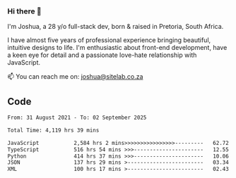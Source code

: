### Hi there 👋

I'm Joshua, a 28 y/o full-stack dev, born & raised in Pretoria, South Africa. 

I have almost five years of professional experience bringing beautiful, intuitive designs to life. I'm enthusiastic about front-end development, have a keen eye for detail and a passionate love-hate relationship with JavaScript.

📫 You can reach me on: joshua@sitelab.co.za

## **Code**

<!--START_SECTION:waka-->

```txt
From: 31 August 2021 - To: 02 September 2025

Total Time: 4,119 hrs 39 mins

JavaScript           2,584 hrs 2 mins>>>>>>>>>>>>>>>>---------   62.72 %
TypeScript           516 hrs 54 mins >>>----------------------   12.55 %
Python               414 hrs 37 mins >>>----------------------   10.06 %
JSON                 137 hrs 29 mins >------------------------   03.34 %
XML                  100 hrs 17 mins >------------------------   02.43 %
```

<!--END_SECTION:waka-->
